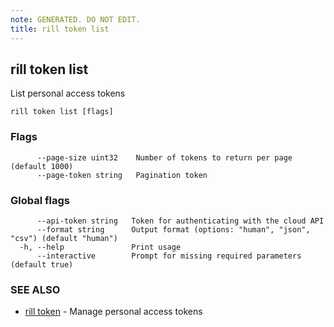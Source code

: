 ```yaml
---
note: GENERATED. DO NOT EDIT.
title: rill token list
---
```

## rill token list

List personal access tokens

```
rill token list [flags]
```

### Flags

```
      --page-size uint32    Number of tokens to return per page (default 1000)
      --page-token string   Pagination token
```

### Global flags

```
      --api-token string   Token for authenticating with the cloud API
      --format string      Output format (options: "human", "json", "csv") (default "human")
  -h, --help               Print usage
      --interactive        Prompt for missing required parameters (default true)
```

### SEE ALSO

* [rill token](token.md)	 - Manage personal access tokens

